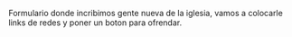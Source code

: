 Formulario donde incribimos gente nueva de la iglesia, vamos a colocarle links de redes y poner un boton para ofrendar.
